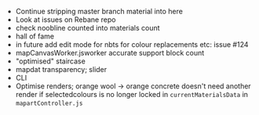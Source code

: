 - Continue stripping master branch material into here
- Look at issues on Rebane repo
- check noobline counted into materials count
- hall of fame
- in future add edit mode for nbts for colour replacements etc: issue #124
- mapCanvasWorker.jsworker accurate support block count
- "optimised" staircase
- mapdat transparency; slider
- CLI
- Optimise renders; orange wool -> orange concrete doesn't need another render if selectedcolours is no longer locked in `currentMaterialsData` in `mapartController.js`
